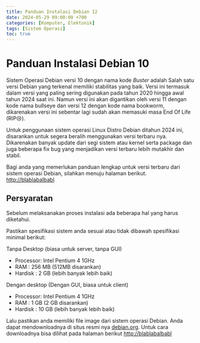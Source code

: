 ```yaml
---
title: Panduan Instalasi Debian 12 
date: 2024-05-29 09:00:00 +700
categories: [Komputer, Elektonik]
tags: [Sistem Operasi]
toc: true
---
```


# Panduan Instalasi Debian 10

Sistem Operasi Debian versi 10 dengan nama kode *Buster* adalah Salah satu versi Debian yang terkenal memiliki stabilitas yang baik. Versi ini termasuk dalam versi yang paling sering digunakan pada tahun 2020 hingga awal tahun 2024 saat ini. Namun versi ini akan digantikan oleh versi 11 dengan kode nama bullseye dan versi 12 dengan kode nama bookworm, dikarenakan versi ini sebentar lagi sudah akan memasuki masa End Of Life (RIP😢).

Untuk penggunaan sistem operasi Linux Distro Debian ditahun 2024 ini, disarankan untuk segera beralih menggunakan versi terbaru nya. Dikarenakan banyak update dari segi sistem atau kernel serta package dan juga beberapa fix bug yang menjadikan versi terbaru lebih mutakhir dan stabil.

Bagi anda yang memerlukan panduan lengkap untuk versi terbaru dari sistem operasi Debian, silahkan menuju halaman berikut.
<http://blablabalbabl>

## Persyaratan

Sebelum melaksanakan proses instalasi ada beberapa hal yang harus diketahui.

Pastikan spesifikasi sistem anda sesuai atau tidak dibawah spesifikasi minimal berikut:

Tanpa Desktop (biasa untuk server, tanpa GUI)

- Processor: Intel Pentium 4 1GHz
- RAM : 256 MB (512MB disarankan)
- Hardisk : 2 GB (lebih banyak lebih baik)
  
Dengan desktop (Dengan GUI, biasa untuk client)

- Processor: Intel Pentium 4 1GHz
- RAM : 1 GB (2 GB disarankan)
- Hardisk : 10  GB (lebih banyak lebih baik)

Lalu pastikan anda memiliki file image dari sistem operasi Debian. Anda dapat mendownloadnya di situs resmi nya [debian.org](https://www.debian.org). Untuk cara downloadnya bisa dilihat pada halaman berikut <http://blablabalbabl>
